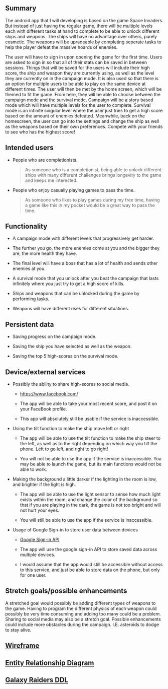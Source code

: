 ## Summary

  The android app that I will developing is based on the game Space Invaders. But instead of just having the regular game, there will be multiple levels each with different tasks at hand to complete to be able to unlock different ships and weapons. The ships will have no advantage over others, purely cosmetic. The weapons will be upradeable by completing seperate tasks to help the player defeat the massive hoards of enemies.

  The user will have to sign in upon opening the game for the first time. Users are asked to sign in so that all of their stats can be saved in between sessions. Things that will be saved for the users will include their high score, the ship and weapon they are currently using, as well as the level they are currently on in the campaign mode. It is also used so that there is an option for multiple users to be able to play on the same device at different times. The user will then be met by the home screen, which will be themed to fit the game. From here, they will be able to choose between the campaign mode and the survival mode. Campaign will be a story based mode which will have multiple levels for the user to complete. Survival mode is an infinite singular level where the user just tries to get a high score based on the amount of enemies defeated. Meanwhile, back on the homescreen, the user can go into the settings and change the ship as well as the weapons based on their own preferences. Compete with your friends to see who has the highest score!

## Intended users

* People who are completionists.

	> As someone who is a completionist, being able to unlock different ships with many different challenges brings longevity to the game and keeps me interested.
	
* People who enjoy casually playing games to pass the time.

	> As someone who likes to play games during my free time, having a game like this in my pocket would be a great way to pass the time.

## Functionality

* A campaign mode with different levels that progressively get harder.

* The further you go, the more enemies come at you and the bigger they are, the more health they have.

* The final level will have a boss that has a lot of health and sends other enemies at you.

* A survival mode that you unlock after you beat the campaign that lasts infinitely where you just try to get a high score of kills.

* Ships and weapons that can be unlocked during the game by performing tasks.

* Weapons will have different uses for different situations.

## Persistent data

* Saving progress on the campaign mode.

* Saving the ship you have selected as well as the weapon.

* Saving the top 5 high-scores on the survival mode.
    
## Device/external services

* Possibly the ability to share high-scores to social media. 
	
	* https://www.facebook.com/
	
	* The app will be able to take your most recent score, and post it on your FaceBook profile.
	
	* This app will absolutely still be usable if the service is inaccessible.

* Using the tilt function to make the ship move left or right

	* The app will be able to use the tilt function to make the ship steer to the left, as well as to the right depending on which way you tilt the phone. Left to go left, and right to go right!
	
	* You will not be able to use the app if the service is inaccessible. You may be able to launch the game, but its main functions would not be able to work.

* Making the background a little darker if the lighting in the room is low, and brighter if the light is high.

	* The app will be able to use the light sensor to sense how much light exists within the room, and change the color of the background so that if you are playing in the dark, the game is not too bright and will not hurt your eyes.
	
	* You will still be able to use the app if the service is inaccessible.

* Usage of Google Sign-in to store user data between devices

	* [Google Sign-in API](https://developers.google.com/identity/sign-in/web/sign-in)
	
	* The app will use the google sign-in API to store saved data across multiple devices.
	
	* I would assume that the app would still be accessible without access to this service, and just be able to store data on the phone, but only for one user.
## Stretch goals/possible enhancements 

A stretched goal would possibly be adding different types of weapons to the game. Having to program the different physics of each weapon could possibly be very time consuming and adding too many could be a problem. Sharing to social media may also be a stretch goal. Possible enhancements could include more obstacles during the campaign. I.E. asteroids to dodge to stay alive.

## [Wireframe](wireframe.md)

## [Entity Relationship Diagram](erd.md)

## [Galaxy Raiders DDL](ddl.md)